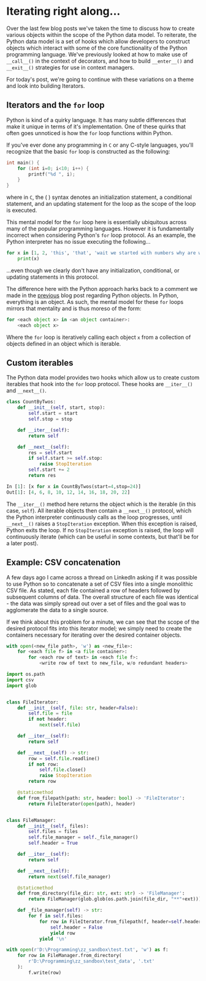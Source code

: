 # Iterating right along...

Over the last few blog posts we've taken the time to discuss how to create various objects within the scope of the Python data model. To reiterate, the Python data model is a set of hooks which allow developers to construct objects which interact with some of the core functionality of the Python programming language. We've previously looked at how to make use of `__call__()` in the context of decorators, and how to build `__enter__()` and `__exit__()` strategies for use in context managers.

For today's post, we're going to continue with these variations on a theme and look into building Iterators.

## Iterators and the `for` loop

Python is kind of a quirky language. It has many subtle differences that make it unique in terms of it's implementation. One of these quirks that often goes unnoticed is how the `for` loop functions within Python.

If you've ever done any programming in `C` or any C-style languages, you'll recognize that the basic `for` loop is constructed as the following:

```C
int main() {
    for (int i=0; i<10; i++) {
        printf("%d ", i);
    }
}
```

where in `C`, the ( ) syntax denotes an initialization statement, a conditional statement, and an updating statement for the loop as the scope of the loop is executed.

This mental model for the `for` loop here is essentially ubiquitous across many of the popular programming languages. However it is fundamentally incorrect when considering Python's `for` loop protocol. As an example, the Python interpreter has no issue executing the following...

```python
for x in [1, 2, 'this', 'that', 'wait we started with numbers why are we looping over strings now...']:
    print(x)
```

...even though we clearly don't have any initialization, conditional, or updating statements in this protocol.

The difference here with the Python approach harks back to a comment we made in the [previous](https://1mikegrn.github.io/blog/posts/2020_10_16/) blog post regarding Python objects. In Python, everything is an object. As such, the mental model for these `for` loops mirrors that mentality and is thus moreso of the form:

```python
for <each object x> in <an object container>:
    <each object x>
```

Where the `for` loop is iteratively calling each object `x` from a collection of objects defined in an object which is iterable.

## Custom iterables

The Python data model provides two hooks which allow us to create custom iterables that hook into the `for` loop protocol. These hooks are `__iter__()` and `__next__()`.

```python
class CountByTwos:
    def __init__(self, start, stop):
        self.start = start
        self.stop = stop

    def __iter__(self):
        return self

    def __next__(self):
        res = self.start
        if self.start >= self.stop:
            raise StopIteration
        self.start += 2
        return res
```

```python
In [1]: [x for x in CountByTwos(start=4,stop=24)]
Out[1]: [4, 6, 8, 10, 12, 14, 16, 18, 20, 22]
```

The `__iter__()` method here returns the object which is the iterable (in this case, `self`). All iterable objects then contain a `__next__()` protocol, which the Python interpreter continuously calls as the loop progresses, until `__next__()` raises a `StopIteration` exception. When this exception is raised, Python exits the loop. If no `StopIteration` exception is raised, the loop will continuously iterate (which can be useful in some contexts, but that'll be for a later post).

## Example: CSV concatenation

A few days ago I came across a thread on LinkedIn asking if it was possible to use Python so to concatenate a set of CSV files into a single monolithic CSV file. As stated, each file contained a row of headers followed by subsequent columns of data. The overall structure of each file was identical - the data was simply spread out over a set of files and the goal was to agglomerate the data to a single source.

If we think about this problem for a minute, we can see that the scope of the desired protocol fits into this iterator model; we simply need to create the containers necessary for iterating over the desired container objects.

```python
with open(<new_file path>, 'w') as <new_file>:
    for <each file f> in <a file container>:
        for <each row of text> in <each file f>:
            <write row of text to new_file, w/o redundant headers>
```

```python
import os.path
import csv
import glob


class FileIterator:
    def __init__(self, file: str, header=False):
        self.file = file
        if not header:
            next(self.file)

    def __iter__(self):
        return self

    def __next__(self) -> str:
        row = self.file.readline()
        if not row:
            self.file.close()
            raise StopIteration
        return row

    @staticmethod
    def from_filepath(path: str, header: bool) -> 'FileIterator':
        return FileIterator(open(path), header)


class FileManager:
    def __init__(self, files):
        self.files = files
        self.file_manager = self._file_manager()
        self.header = True

    def __iter__(self):
        return self

    def __next__(self):
        return next(self.file_manager)

    @staticmethod
    def from_directory(file_dir: str, ext: str) -> 'FileManager':
        return FileManager(glob.glob(os.path.join(file_dir, "**"+ext)))

    def _file_manager(self) -> str:
        for f in self.files:
            for row in FileIterator.from_filepath(f, header=self.header):
                self.header = False
                yield row
            yield '\n'            

with open(r'D:\Programming\zz_sandbox\test.txt', 'w') as f:
    for row in FileManager.from_directory(
        r'D:\Programming\zz_sandbox\test_data', '.txt'
    ):
        f.write(row)
```
